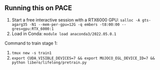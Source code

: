 ## Running this on PACE

1. Start a free interactive session with a RTX6000 GPU: ```salloc -A gts-agarg35 -N1 --mem-per-gpu=12G -q embers -t8:00:00 --gres=gpu:RTX_6000:1```
2. Load in Conda: ```module load anaconda3/2022.05.0.1```

Command to train stage 1:  
1. ```tmux new -s train1```  
2. ```export CUDA_VISIBLE_DEVICES=7 && export MUJOCO_EGL_DEVICE_ID=7 && python libero/lifelong/pretrain.py```